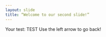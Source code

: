 ```yaml
---
layout: slide
title: “Welcome to our second slide!”
---
```

Your test: TEST
Use the left arrow to go back!
